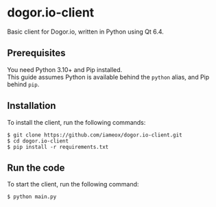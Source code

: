 # dogor.io-client
Basic client for Dogor.io, written in Python using Qt 6.4.

## Prerequisites
You need Python 3.10+ and Pip installed.  
This guide assumes Python is available behind the `python` alias, and Pip behind `pip`.

## Installation
To install the client, run the following commands:
```
$ git clone https://github.com/iameox/dogor.io-client.git
$ cd dogor.io-client
$ pip install -r requirements.txt
```

## Run the code
To start the client, run the following command:
```
$ python main.py
```
